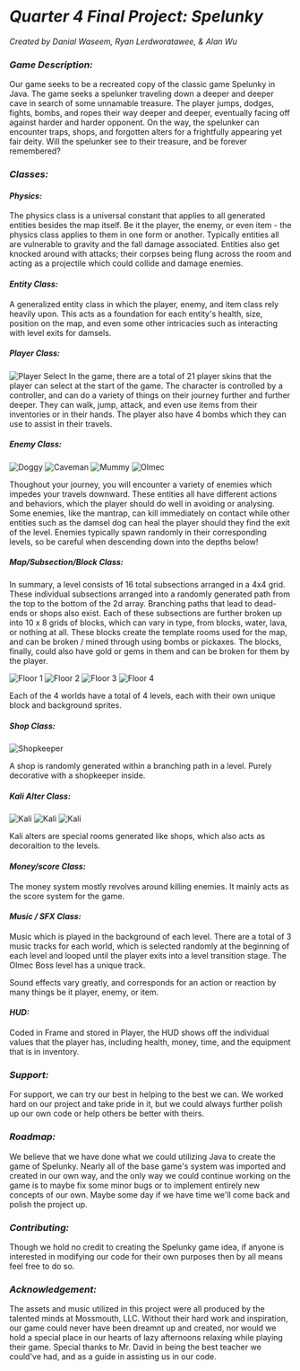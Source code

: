 # ***Quarter 4 Final Project: Spelunky***
*Created by Danial Waseem, Ryan Lerdworatawee, & Alan Wu*

### ***Game Description:***

Our game seeks to be a recreated copy of the classic game Spelunky in Java. The game seeks a spelunker traveling down a deeper and deeper cave in search of some unnamable treasure. The player jumps, dodges, fights, bombs, and ropes their way deeper and deeper, eventually facing off against harder and harder opponent. On the way, the spelunker can encounter traps, shops, and forgotten alters for a frightfully appearing yet fair deity. Will the spelunker see to their treasure, and be forever remembered?

### ***Classes:***

#### ***Physics:***
The physics class is a universal constant that applies to all generated entities besides the map itself. Be it the player, the enemy, or even item - the physics class applies to them in one form or another. Typically entities all are vulnerable to gravity and the fall damage associated. Entities also get knocked around with attacks; their corpses being flung across the room and acting as a projectile which could collide and damage enemies. 

#### ***Entity Class:***
A generalized entity class in which the player, enemy, and item class rely heavily upon. This acts as a foundation for each entity's health, size, position on the map, and even some other intricacies such as interacting with level exits for damsels. 

##### ***Player Class:***

![Player Select](https://github.com/DanTheMan6492/Spelunky/blob/89ca23dbf59d1fd8cb6695a2a197fb144b0f2a80/src/imgs/Characters/image.png)
In the game, there are a total of 21 player skins that the player can select at the start of the game. The character is controlled by a controller, and can do a variety of things on their journey further and further deeper. They can walk, jump, attack, and even use items from their inventories or in their hands. The player also have 4 bombs which they can use to assist in their travels. 


##### ***Enemy Class:***
![Doggy](https://github.com/DanTheMan6492/Spelunky/blob/ada204c2fab9a4f0e90c1c6ec8e4f173ea649ab7/src/imgs/Monsters/Damsel/damsel_stun.gif)
![Caveman](https://github.com/DanTheMan6492/Spelunky/blob/ada204c2fab9a4f0e90c1c6ec8e4f173ea649ab7/src/imgs/Monsters/Caveman/cavemanStand.gif)
![Mummy](https://github.com/DanTheMan6492/Spelunky/blob/ada204c2fab9a4f0e90c1c6ec8e4f173ea649ab7/src/imgs/Monsters/Mummy/mummyWalk.gif)
![Olmec](https://github.com/DanTheMan6492/Spelunky/blob/ca4d344b87a6dd55fed91a0757528376e314d88b/src/imgs/Monsters/olmec.png)

Thoughout your journey, you will encounter a variety of enemies which impedes your travels downward. These entities all have different actions and behaviors, which the player should do well in avoiding or analysing. Some enemies, like the mantrap, can kill immediately on contact while other entities such as the damsel dog can heal the player should they find the exit of the level. Enemies typically spawn randomly in their corresponding levels, so be careful when descending down into the depths below!

##### ***Map/Subsection/Block Class:***
In summary, a level consists of 16 total subsections arranged in a 4x4 grid. These individual subsections arranged into a randomly generated path from the top to the bottom of the 2d array. Branching paths that lead to dead-ends or shops also exist. Each of these subsections are further broken up into 10 x 8 grids of blocks, which can vary in type, from blocks, water, lava, or nothing at all. These blocks create the template rooms used for the map, and can be broken / mined through using bombs or pickaxes. The blocks, finally, could also have gold or gems in them and can be broken for them by the player.

![Floor 1](https://github.com/DanTheMan6492/Spelunky/blob/12ee22e59214b739edc947bc626fa3385670974f/src/imgs/Tiles/1/1_1.png)
![Floor 2](https://github.com/DanTheMan6492/Spelunky/blob/12ee22e59214b739edc947bc626fa3385670974f/src/imgs/Tiles/2/1_1.png)
![Floor 3](https://github.com/DanTheMan6492/Spelunky/blob/12ee22e59214b739edc947bc626fa3385670974f/src/imgs/Tiles/3/1_1.png)
![Floor 4](https://github.com/DanTheMan6492/Spelunky/blob/12ee22e59214b739edc947bc626fa3385670974f/src/imgs/Tiles/4/1_1.png)

Each of the 4 worlds have a total of 4 levels, each with their own unique block and background sprites.

##### ***Shop Class:***

![Shopkeeper](https://github.com/DanTheMan6492/Spelunky/blob/12ee22e59214b739edc947bc626fa3385670974f/src/imgs/Monsters/Shopkeep/shopkeepStand.gif)

A shop is randomly generated within a branching path in a level. Purely decorative with a shopkeeper inside.

##### ***Kali Alter Class:***

![Kali](https://github.com/DanTheMan6492/Spelunky/blob/e774222c1e9d28265da727caaf5fb5ab7955f1f0/src/imgs/Tiles/1/9.png)
![Kali](https://github.com/DanTheMan6492/Spelunky/blob/e774222c1e9d28265da727caaf5fb5ab7955f1f0/src/imgs/Tiles/1/6.png)
![Kali](https://github.com/DanTheMan6492/Spelunky/blob/e774222c1e9d28265da727caaf5fb5ab7955f1f0/src/imgs/Tiles/1/7.png)


Kali alters are special rooms generated like shops, which also acts as decoraition to the levels.

#### ***Money/score Class:***

The money system mostly revolves around killing enemies. It mainly acts as the score system for the game.

#### ***Music / SFX Class:***

Music which is played in the background of each level. There are a total of 3 music tracks for each world, which is selected randomly at the beginning of each level and looped until the player exits into a level transition stage. The Olmec Boss level has a unique track.

Sound effects vary greatly, and corresponds for an action or reaction by many things be it player, enemy, or item.

#### ***HUD:***

Coded in Frame and stored in Player, the HUD shows off the individual values that the player has, including health, money, time, and the equipment that is in inventory.

### ***Support:***
For support, we can try our best in helping to the best we can. We worked hard on our project and take pride in it, but we could always further polish up our own code or help others be better with theirs.

### ***Roadmap:***
We believe that we have done what we could utilizing Java to create the game of Spelunky. Nearly all of the base game's system was imported and created in our own way, and the only way we could continue working on the game is to maybe fix some minor bugs or to implement entirely new concepts of our own. Maybe some day if we have time we'll come back and polish the project up. 

### ***Contributing:***

Though we hold no credit to creating the Spelunky game idea, if anyone is interested in modifying our code for their own purposes then by all means feel free to do so.

### ***Acknowledgement:***

The assets and music utilized in this project were all produced by the talented minds at Mossmouth, LLC. Without their hard work and inspiration, our game could never have been dreamnt up and created, nor would we hold a special place in our hearts of lazy afternoons relaxing while playing their game. Special thanks to Mr. David in being the best teacher we could've had, and as a guide in assisting us in our code. 

